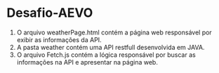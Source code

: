 # Desafio-AEVO

1. O arquivo weatherPage.html contém a página web responsável por exibir as informações da API.
2. A pasta weather contém uma API restfull desenvolvida em JAVA.
3. O arquivo Fetch.js contém a lógica responsável por buscar as informações na API e apresentar na página web.
